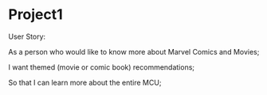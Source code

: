# Project1

User Story:

As a person who would like to know more about Marvel Comics and Movies;

I want themed (movie or comic book) recommendations;

So that I can learn more about the entire MCU;

